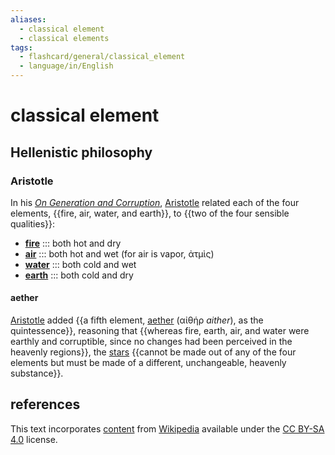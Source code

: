```yaml
---
aliases:
  - classical element
  - classical elements
tags:
  - flashcard/general/classical_element
  - language/in/English
---
```


# classical element

## Hellenistic philosophy

### Aristotle

In his [_On Generation and Corruption_](On%20Generation%20and%20Corruption.md), [Aristotle](Aristotle.md) related each of the four elements, {{fire, air, water, and earth}}, to {{two of the four sensible qualities}}: <!--SR:!2024-08-05,17,290!2024-08-02,14,290-->

- [__fire__](../../../../general/fire%20(classical%20element).md) ::: both hot and dry <!--SR:!2024-08-02,14,290!2024-09-20,50,290-->
- [__air__](../../../../general/air%20(classical%20element).md) ::: both hot and wet (for air is vapor, ἀτμὶς) <!--SR:!2024-08-29,33,270!2024-08-04,16,290-->
- [__water__](../../../../general/water%20(classical%20element).md) ::: both cold and wet <!--SR:!2024-08-05,17,290!2024-09-11,43,290-->
- [__earth__](../../../../general/earth%20(classical%20element).md) ::: both cold and dry <!--SR:!2024-08-24,26,270!2024-08-23,27,270-->

#### aether

[Aristotle](Aristotle.md) added {{a fifth element, [aether](aether%20(classical%20element).md#fifth%20element) (αἰθήρ _aither_), as the quintessence}}, reasoning that {{whereas fire, earth, air, and water were earthly and corruptible, since no changes had been perceived in the heavenly regions}}, the [stars](star.md) {{cannot be made out of any of the four elements but must be made of a different, unchangeable, heavenly substance}}. <!--SR:!2024-09-03,33,270!2024-08-05,17,290!2024-08-19,22,270-->

## references

This text incorporates [content](https://en.wikipedia.org/wiki/classical_element) from [Wikipedia](Wikipedia.md) available under the [CC BY-SA 4.0](https://creativecommons.org/licenses/by-sa/4.0/) license.

